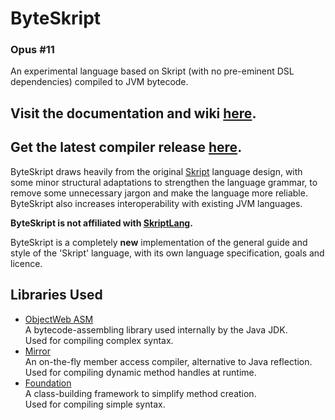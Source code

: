 # ByteSkript

### Opus #11

An experimental language based on Skript (with no pre-eminent DSL dependencies) compiled to JVM bytecode.

## Visit the documentation and wiki [here](https://docs.byteskript.org).

## Get the latest compiler release [here](https://github.com/Moderocky/ByteSkript/releases).

ByteSkript draws heavily from the original [Skript](https://github.com/SkriptLang/Skript/) language design, with some
minor structural adaptations to strengthen the language grammar, to remove some unnecessary jargon and make the language
more reliable. ByteSkript also increases interoperability with existing JVM languages.

**ByteSkript is not affiliated with [SkriptLang](https://github.com/SkriptLang/Skript/).**

ByteSkript is a completely **new** implementation of the general guide and style of the 'Skript' language, with its own
language specification, goals and licence.

## Libraries Used

* [ObjectWeb ASM](https://asm.ow2.io) \
  A bytecode-assembling library used internally by the Java JDK.\
  Used for compiling complex syntax.
* [Mirror](https://github.com/Moderocky/Mirror) \
  An on-the-fly member access compiler, alternative to Java reflection.\
  Used for compiling dynamic method handles at runtime.
* [Foundation](https://github.com/Moderocky/Foundation) \
  A class-building framework to simplify method creation.\
  Used for compiling simple syntax.

